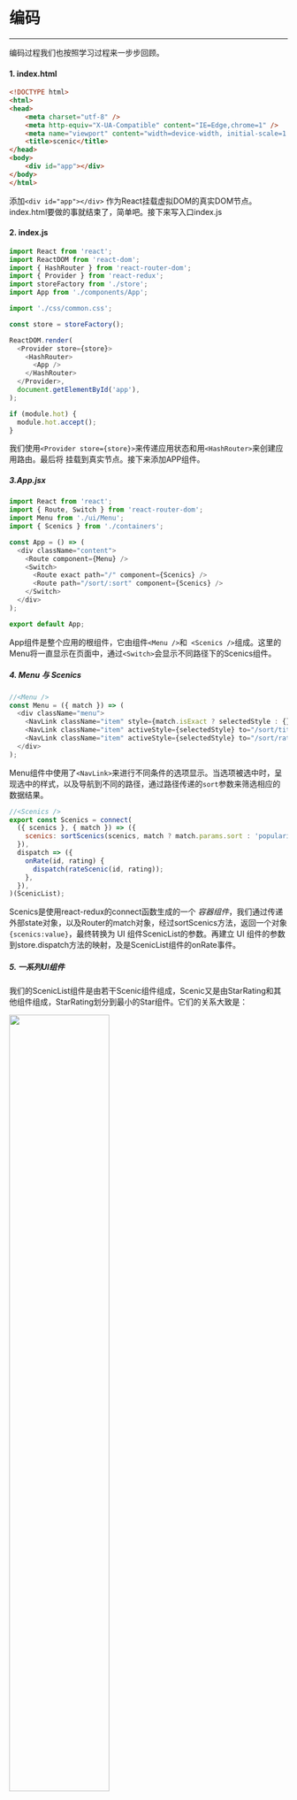 # 编码
------

编码过程我们也按照学习过程来一步步回顾。

#### 1. index.html

```html
<!DOCTYPE html>
<html>
<head>
    <meta charset="utf-8" />
    <meta http-equiv="X-UA-Compatible" content="IE=Edge,chrome=1" />
    <meta name="viewport" content="width=device-width, initial-scale=1.0 user-scalable=no" media="screen" />
    <title>scenic</title>
</head>
<body>
    <div id="app"></div>
</body>
</html>
```

添加`<div id="app"></div>` 作为React挂载虚拟DOM的真实DOM节点。index.html要做的事就结束了，简单吧。接下来写入口index.js

#### 2. index.js

```javascript
import React from 'react';
import ReactDOM from 'react-dom';
import { HashRouter } from 'react-router-dom';
import { Provider } from 'react-redux';
import storeFactory from './store';
import App from './components/App';

import './css/common.css';

const store = storeFactory();

ReactDOM.render(
  <Provider store={store}>
    <HashRouter>
      <App />
    </HashRouter>
  </Provider>,
  document.getElementById('app'),
);

if (module.hot) {
  module.hot.accept();
}

```

我们使用`<Provider store={store}>`来传递应用状态和用`<HashRouter>`来创建应用路由。最后将<App /> 挂载到真实节点。接下来添加APP组件。

##### 3.App.jsx

```javascript
import React from 'react';
import { Route, Switch } from 'react-router-dom';
import Menu from './ui/Menu';
import { Scenics } from './containers';

const App = () => (
  <div className="content">
    <Route component={Menu} />
    <Switch>
      <Route exact path="/" component={Scenics} />
      <Route path="/sort/:sort" component={Scenics} />
    </Switch>
  </div>
);

export default App;
```

App组件是整个应用的根组件，它由组件`<Menu />`和` <Scenics />`组成。这里的Menu将一直显示在页面中，通过`<Switch>`会显示不同路径下的Scenics组件。

##### 4. Menu 与 Scenics

```javascript
//<Menu />
const Menu = ({ match }) => (
  <div className="menu">
    <NavLink className="item" style={match.isExact ? selectedStyle : {}} to="/">热门</NavLink>
    <NavLink className="item" activeStyle={selectedStyle} to="/sort/title">名字</NavLink>
    <NavLink className="item" activeStyle={selectedStyle} to="/sort/rating">星数</NavLink>
  </div>
);
```
Menu组件中使用了`<NavLink>`来进行不同条件的选项显示。当选项被选中时，呈现选中的样式，以及导航到不同的路径，通过路径传递的`sort`参数来筛选相应的数据结果。

```javascript
//<Scenics />
export const Scenics = connect(
  ({ scenics }, { match }) => ({
    scenics: sortScenics(scenics, match ? match.params.sort : 'popularize'),
  }),
  dispatch => ({
    onRate(id, rating) {
      dispatch(rateScenic(id, rating));
    },
  }),
)(ScenicList);
```
Scenics是使用react-redux的connect函数生成的一个 *容器组件*，我们通过传递外部state对象，以及Router的match对象，经过sortScenics方法，返回一个对象`{scenics:value}`，最终转换为 UI 组件ScenicList的参数。再建立 UI 组件的参数到store.dispatch方法的映射，及是ScenicList组件的onRate事件。

##### 5. 一系列UI组件

我们的ScenicList组件是由若干Scenic组件组成，Scenic又是由StarRating和其他组件组成，StarRating划分到最小的Star组件。它们的关系大致是：

<img src="../images/p2_20.png" width="60%" height="auto" />

###### 5.1 Star

```javascript
//<Star />
const Star = ({ selected = false, onClick = f => f }) => (
  <div
    className={(selected) ? 'star selected' : 'star'}
    onClick={onClick}
    role="button"
    tabIndex="0"
  />
);
```
Star是星星组件，通过传递给他的参数，我们显示它是选中/未选中状态。以及点击事件。role与tabIndex属性是Airbnb的ESLint规范中强调的一些做法，具体可以查看[相关规则](https://github.com/evcohen/eslint-plugin-jsx-a11y/blob/master/docs/rules/no-static-element-interactions.md)。

###### 5.2 StarRating

```javascript
//<StarRating />
const StarRating = ({ starsSelected = 0, totalStars = 5, onRate = f => f }) => (
  <div className="star-rating">
    {[...Array(totalStars)].map((n, i) => (
      <Star
        key={window.parseInt(i.toString())} //用index当中key被认为是“反模式”，此处星星组件只是纯展示，不会有排序/增加等情况，所以可用。
        selected={i < starsSelected}
        onClick={() => onRate(i + 1)}
      />
    ))}
    <p>你给它{starsSelected}星，满分{totalStars}星</p>
  </div>
);
```

StarRating组件有3个参数，starsSelected选中的数量，totalStars总共的个数，以及onRate方法，通过总星星个数来渲染Star，并根据starsSelected来设置当前星星是否被选中。以及注册每个星星的onClick事件。

###### 5.3 Scenic

```javascript
//<Scenic />
class Scenic extends Component {
  render() {
    const {
      id, title, tag, popularize, background, address, rating, onRate,
    } = this.props;
    return (
      <div className="scenic" data-id={id}>
        <img alt="" className="bg" src={background || BgDefault} />
        <p className="title">{title}</p>
        <div className="starbox">
          <StarRating starsSelected={rating} onRate={onRate} />
        </div>
        <p className="popularize">{popularize}</p>
        <p className="tag">{tag}</p>
        <p className="address">{address}</p>
      </div>
    );
  }
}
```

###### 5.4 ScenicList

```javascript
const ScenicList = ({ scenics = [], onRate = f => f }) => (
  <div className="scenic-list">
    {(scenics.length === 0) ? <p className="no-tip">景区：0</p>
      : scenics.map(s => (
        <Scenic
          key={s.id}//利用景区的id值作为唯一的key，在后续重新排序时react根据key来确定是否是同一组件
          {...s}
          onRate={rating => onRate(s.id, rating)}
        />
      ))}
  </div>
);
```

##### 6. 状态与数据

使用redux来管理应用数据流，我们需要做下面几件事：

* 创建Action
* 创建store
* 添加中间件
* 创建Reducers

###### 6.1 数据结构

我们首先创建一个initialState.json用于存放应用初始状态：

```json
{
  "scenics": [
    {
      "id": "",
      "title": "",
      "tag": "",
      "address":"",
      "popularize": 0,
      "background": "",
      "rating":0
    }
  ],
  "fetching":"none"
}
```

可以看出我们的状态树由`scenics`和`fetching`组成，`scenics`存储景区数据，是个array。`fetching`表示当前数据状态，“none”表示未请求。

###### 6.2 创建store

```javascript
import { createStore, combineReducers, applyMiddleware } from 'redux';
import thunk from 'redux-thunk';
import { scenics, fetching } from './reducers';
import stateData from '../../data/initialState';

const logger = store => next => (action) => {
  console.groupCollapsed('dispatching', action.type);
  console.log('prev state', store.getState());
  console.log('action', action);
  const result = next(action);
  console.log('next state', store.getState());
  console.groupEnd();
  return result;
};

const saver = store => next => (action) => {
  const result = next(action);
  localStorage['redux-store'] = JSON.stringify(store.getState());
  return result;
};

const storeFactory = (initialState = stateData) => {
  const local = localStorage['redux-store'];
  return applyMiddleware(thunk, logger, saver)(createStore)(
    combineReducers({ scenics, fetching }), local ? JSON.parse(local) : initialState
  );
};

export default storeFactory;
```

storeFactory返回了store，并添加了三个中间件thunk, logger, saver功能，thunk来自`redux-thunk` 让应用可以创建异步ActionCreator，即返回的结果是一个函数，而不是对象，这个函数的表现形式如下：

```javascript
export const fetchScenicData = () => (dispatch, getState) => {...}
```
可以在这里进行一些异步操作，例如数据请求等。

logger中间件是自定义的，用于在控制台打印一些日志信息。

saver中间件是把应用State树通过localStorage方式保存在本地。

中间件通过`applyMiddleware()`方法添加进store。

工厂方法采用`const store = applyMiddleware()(createStore)(reducer, preloadedState)` 方式创建。

`combineReducers({ scenics, fetching })`将多个reducer合并为单个reducer。

`local ? JSON.parse(local) : initialState` 判断本地是否存在数据，若不存在就使用`initialState = stateData`即是initialState.json导入的初始化数据。

###### 6.2 数据请求

状态管理就是数据管理，回忆一下之前是怎样向服务器请求数据的？[std7](../../std/std7/menu)中我们使用了`fetch()`函数在组件的生命周期函数：`componentDidMount()`中，向服务器请求数据并在返回后修改了程序的State。那在redux中应该如何做呢？

我们知道redux中通过store.dispatch(Action)来分发Action，以达到更新State的目的，而Action Creator（动作生成器）是用来生成Action的方法，在ActionCreator中，我们封装了生成Action的细节，它包含了成功创建一个Action的所有逻辑，在这里应该存放所有和后端API交互逻辑相关的内容，所以我们可以在此执行“异步操作”（数据请求等）。

同步Action：



